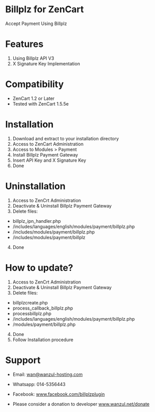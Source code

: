 # Billplz for ZenCart
Accept Payment Using Billplz

# Features
1. Using Billplz API V3
2. X Signature Key Implementation

# Compatibility
* ZenCart 1.2 or Later
* Tested with ZenCart 1.5.5e

# Installation
1. Download and extract to your installation directory
2. Access to ZenCart Administration
3. Access to Modules > Payment
4. Install Billplz Payment Gateway
5. Insert API Key and X Signature Key
6. Done

# Uninstallation
1. Access to ZenCrt Administration
2. Deactivate & Uninstall Billplz Payment Gateway
3. Delete files:
* billplz_ipn_handler.php
* /includes/languages/english/modules/payment/billplz.php
* /includes/modules/payment/billplz.php
* /includes/modules/payment/billplz
4. Done

# How to update?
1. Access to ZenCrt Administration
2. Deactivate & Uninstall Billplz Payment Gateway
3. Delete files:
* billplzcreate.php
* process_callback_billplz.php
* processbillplz.php
* /includes/languages/english/modules/payment/billplz.php
* /modules/payment/billplz.php
4. Done
5. Follow Installation procedure

# Support
* Email: wan@wanzul-hosting.com
* Whatsapp: 014-5356443
* Facebook: www.facebook.com/billplzplugin

* Please consider a donation to developer www.wanzul.net/donate
